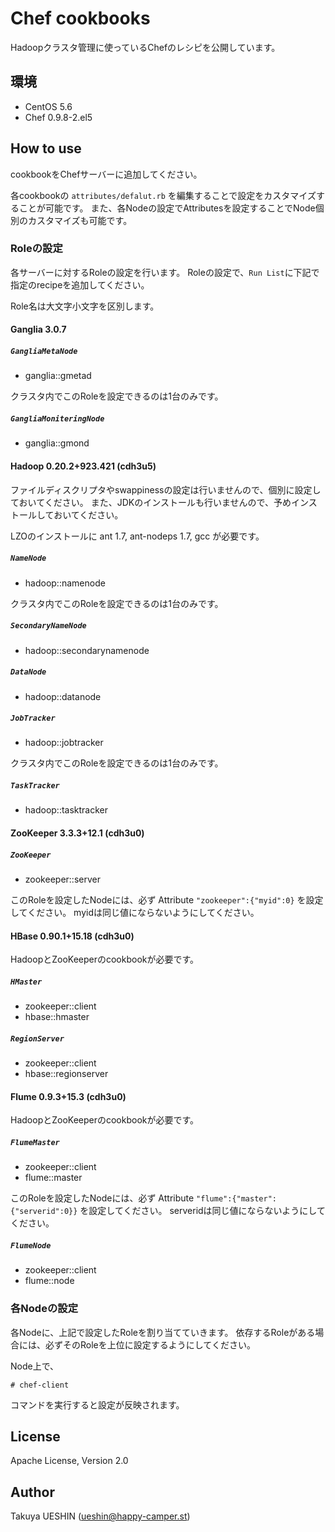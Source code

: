 Chef cookbooks
==============

Hadoopクラスタ管理に使っているChefのレシピを公開しています。


環境
----

- CentOS 5.6
- Chef 0.9.8-2.el5


How to use
----------

cookbookをChefサーバーに追加してください。

各cookbookの `attributes/defalut.rb` を編集することで設定をカスタマイズすることが可能です。
また、各Nodeの設定でAttributesを設定することでNode個別のカスタマイズも可能です。

### Roleの設定 ###

各サーバーに対するRoleの設定を行います。
Roleの設定で、`Run List`に下記で指定のrecipeを追加してください。

Role名は大文字小文字を区別します。

#### Ganglia 3.0.7 #####

##### `GangliaMetaNode` #####

- ganglia::gmetad

クラスタ内でこのRoleを設定できるのは1台のみです。

##### `GangliaMoniteringNode` #####

- ganglia::gmond


#### Hadoop 0.20.2+923.421 (cdh3u5) ####

ファイルディスクリプタやswappinessの設定は行いませんので、個別に設定しておいてください。
また、JDKのインストールも行いませんので、予めインストールしておいてください。

LZOのインストールに ant 1.7, ant-nodeps 1.7, gcc が必要です。

##### `NameNode` #####

- hadoop::namenode

クラスタ内でこのRoleを設定できるのは1台のみです。

##### `SecondaryNameNode` #####

- hadoop::secondarynamenode

##### `DataNode` #####

- hadoop::datanode

##### `JobTracker` #####

- hadoop::jobtracker

クラスタ内でこのRoleを設定できるのは1台のみです。

##### `TaskTracker` #####

- hadoop::tasktracker


#### ZooKeeper 3.3.3+12.1 (cdh3u0) ####

##### `ZooKeeper` ####

- zookeeper::server

このRoleを設定したNodeには、必ず Attribute `"zookeeper":{"myid":0}` を設定してください。
myidは同じ値にならないようにしてください。

#### HBase 0.90.1+15.18 (cdh3u0) ####

HadoopとZooKeeperのcookbookが必要です。

##### `HMaster` #####

- zookeeper::client
- hbase::hmaster

##### `RegionServer` #####

- zookeeper::client
- hbase::regionserver


#### Flume 0.9.3+15.3 (cdh3u0) ####

HadoopとZooKeeperのcookbookが必要です。

##### `FlumeMaster` #####

- zookeeper::client
- flume::master

このRoleを設定したNodeには、必ず Attribute `"flume":{"master":{"serverid":0}}` を設定してください。
serveridは同じ値にならないようにしてください。

##### `FlumeNode` #####

- zookeeper::client
- flume::node


### 各Nodeの設定 ###

各Nodeに、上記で設定したRoleを割り当てていきます。
依存するRoleがある場合には、必ずそのRoleを上位に設定するようにしてください。

Node上で、

    # chef-client

コマンドを実行すると設定が反映されます。


License
-------

Apache License, Version 2.0


Author
------

Takuya UESHIN (ueshin@happy-camper.st) 
